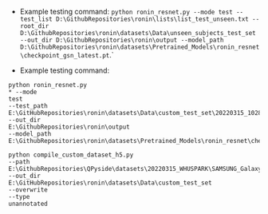 * Example testing command: ```python ronin_resnet.py --mode test --test_list D:\GithubRepositories\ronin\lists\list_test_unseen.txt --root_dir D:\GithubRepositories\ronin\datasets\Data\unseen_subjects_test_set --out_dir D:\GithubRepositories\ronin\output --model_path D:\GithubRepositories\ronin\datasets\Pretrained_Models\ronin_resnet\checkpoint_gsn_latest.pt```.`

* Example testing command: 
```
python ronin_resnet.py 
* --mode 
test 
--test_path 
E:\GitHubRepositories\ronin\datasets\Data\custom_test_set\20220315_102823_Q2 
--out_dir 
E:\GithubRepositories\ronin\output 
--model_path 
E:\GithubRepositories\ronin\datasets\Pretrained_Models\ronin_resnet\checkpoint_gsn_latest.pt
```

```
python compile_custom_dataset_h5.py
--path
E:\GithubRepositories\QPyside\datasets\20220315_WHUSPARK\SAMSUNG_GalaxyS8\20220315_102823_Q2
--out_dir
E:\GitHubRepositories\ronin\datasets\Data\custom_test_set
--overwrite
--type
unannotated
```
